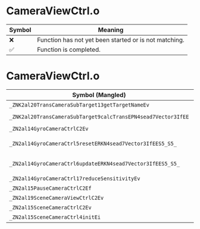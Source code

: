 # CameraViewCtrl.o
| Symbol | Meaning 
| ------------- | ------------- 
| :x: | Function has not yet been started or is not matching. 
| :white_check_mark: | Function is completed. 


# CameraViewCtrl.o
| Symbol (Mangled) | Symbol (Demangled) | Decompiled? |
| ------------- |  ------------- | ------------- |
| `_ZNK2al20TransCameraSubTarget13getTargetNameEv` | `al::TransCameraSubTarget::getTargetName(void)const` | :white_check_mark: |
| `_ZNK2al20TransCameraSubTarget9calcTransEPN4sead7Vector3IfEE` | `al::TransCameraSubTarget::calcTrans(sead::Vector3<float> *)const` | :white_check_mark: |
| `_ZN2al14GyroCameraCtrlC2Ev` | `al::GyroCameraCtrl::GyroCameraCtrl(void)` | :white_check_mark: |
| `_ZN2al14GyroCameraCtrl5resetERKN4sead7Vector3IfEES5_S5_` | `al::GyroCameraCtrl::reset(sead::Vector3<float> const&,sead::Vector3<float> const&,sead::Vector3<float> const&)` | :white_check_mark: |
| `_ZN2al14GyroCameraCtrl6updateERKN4sead7Vector3IfEES5_S5_` | `al::GyroCameraCtrl::update(sead::Vector3<float> const&,sead::Vector3<float> const&,sead::Vector3<float> const&)` | :white_check_mark: |
| `_ZN2al14GyroCameraCtrl17reduceSensitivityEv` | `al::GyroCameraCtrl::reduceSensitivity(void)` | :white_check_mark: |
| `_ZN2al15PauseCameraCtrlC2Ef` | `al::PauseCameraCtrl::PauseCameraCtrl(float)` | :white_check_mark: |
| `_ZN2al19SceneCameraViewCtrlC2Ev` | `al::SceneCameraViewCtrl::SceneCameraViewCtrl(void)` | :white_check_mark: |
| `_ZN2al15SceneCameraCtrlC2Ev` | `al::SceneCameraCtrl::SceneCameraCtrl(void)` | :white_check_mark: |
| `_ZN2al15SceneCameraCtrl4initEi` | `al::SceneCameraCtrl::init(int)` | :white_check_mark: |
